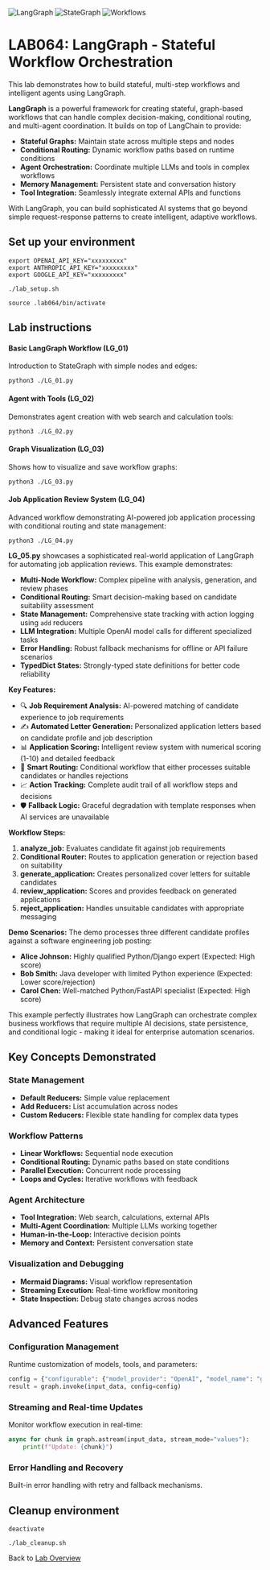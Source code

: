 ![LangGraph](https://img.shields.io/badge/LangGraph-blue) ![StateGraph](https://img.shields.io/badge/StateGraph-green) ![Workflows](https://img.shields.io/badge/Workflows-orange)
# LAB064: LangGraph - Stateful Workflow Orchestration
This lab demonstrates how to build stateful, multi-step workflows and intelligent agents using LangGraph.<br>

**LangGraph** is a powerful framework for creating stateful, graph-based workflows that can handle complex decision-making, conditional routing, and multi-agent coordination. It builds on top of LangChain to provide:

- **Stateful Graphs:** Maintain state across multiple steps and nodes
- **Conditional Routing:** Dynamic workflow paths based on runtime conditions  
- **Agent Orchestration:** Coordinate multiple LLMs and tools in complex workflows
- **Memory Management:** Persistent state and conversation history
- **Tool Integration:** Seamlessly integrate external APIs and functions

With LangGraph, you can build sophisticated AI systems that go beyond simple request-response patterns to create intelligent, adaptive workflows.

## Set up your environment
```
export OPENAI_API_KEY="xxxxxxxxx"
export ANTHROPIC_API_KEY="xxxxxxxxx" 
export GOOGLE_API_KEY="xxxxxxxxx"
```
```
./lab_setup.sh
```
```
source .lab064/bin/activate
```
## Lab instructions

#### Basic LangGraph Workflow (LG_01)
Introduction to StateGraph with simple nodes and edges:
```
python3 ./LG_01.py
```

#### Agent with Tools (LG_02)  
Demonstrates agent creation with web search and calculation tools:
```
python3 ./LG_02.py
```

#### Graph Visualization (LG_03)
Shows how to visualize and save workflow graphs:
```
python3 ./LG_03.py
```

#### Job Application Review System (LG_04)
Advanced workflow demonstrating AI-powered job application processing with conditional routing and state management:
```
python3 ./LG_04.py
```

**LG_05.py** showcases a sophisticated real-world application of LangGraph for automating job application reviews. This example demonstrates:

- **Multi-Node Workflow:** Complex pipeline with analysis, generation, and review phases
- **Conditional Routing:** Smart decision-making based on candidate suitability assessment
- **State Management:** Comprehensive state tracking with action logging using `add` reducers
- **LLM Integration:** Multiple OpenAI model calls for different specialized tasks
- **Error Handling:** Robust fallback mechanisms for offline or API failure scenarios
- **TypedDict States:** Strongly-typed state definitions for better code reliability

**Key Features:**
- 🔍 **Job Requirement Analysis:** AI-powered matching of candidate experience to job requirements
- ✍️ **Automated Letter Generation:** Personalized application letters based on candidate profile and job description
- 📊 **Application Scoring:** Intelligent review system with numerical scoring (1-10) and detailed feedback
- 🔀 **Smart Routing:** Conditional workflow that either processes suitable candidates or handles rejections
- 📈 **Action Tracking:** Complete audit trail of all workflow steps and decisions
- 🛡️ **Fallback Logic:** Graceful degradation with template responses when AI services are unavailable

**Workflow Steps:**
1. **analyze_job:** Evaluates candidate fit against job requirements
2. **Conditional Router:** Routes to application generation or rejection based on suitability
3. **generate_application:** Creates personalized cover letters for suitable candidates
4. **review_application:** Scores and provides feedback on generated applications
5. **reject_application:** Handles unsuitable candidates with appropriate messaging

**Demo Scenarios:**
The demo processes three different candidate profiles against a software engineering job posting:
- **Alice Johnson:** Highly qualified Python/Django expert (Expected: High score)
- **Bob Smith:** Java developer with limited Python experience (Expected: Lower score/rejection)
- **Carol Chen:** Well-matched Python/FastAPI specialist (Expected: High score)

This example perfectly illustrates how LangGraph can orchestrate complex business workflows that require multiple AI decisions, state persistence, and conditional logic - making it ideal for enterprise automation scenarios.

## Key Concepts Demonstrated

### State Management
- **Default Reducers:** Simple value replacement
- **Add Reducers:** List accumulation across nodes
- **Custom Reducers:** Flexible state handling for complex data types

### Workflow Patterns
- **Linear Workflows:** Sequential node execution
- **Conditional Routing:** Dynamic paths based on state conditions
- **Parallel Execution:** Concurrent node processing
- **Loops and Cycles:** Iterative workflows with feedback

### Agent Architecture
- **Tool Integration:** Web search, calculations, external APIs
- **Multi-Agent Coordination:** Multiple LLMs working together
- **Human-in-the-Loop:** Interactive decision points
- **Memory and Context:** Persistent conversation state

### Visualization and Debugging
- **Mermaid Diagrams:** Visual workflow representation
- **Streaming Execution:** Real-time workflow monitoring
- **State Inspection:** Debug state changes across nodes

## Advanced Features

### Configuration Management
Runtime customization of models, tools, and parameters:
```python
config = {"configurable": {"model_provider": "OpenAI", "model_name": "gpt-4o"}}
result = graph.invoke(input_data, config=config)
```

### Streaming and Real-time Updates
Monitor workflow execution in real-time:
```python
async for chunk in graph.astream(input_data, stream_mode="values"):
    print(f"Update: {chunk}")
```

### Error Handling and Recovery
Built-in error handling with retry and fallback mechanisms.

## Cleanup environment
```
deactivate
```
```
./lab_cleanup.sh
```
Back to [Lab Overview](https://github.com/kubiosec-agentic/agentic-labs/blob/master/README.md#-lab-overview)
